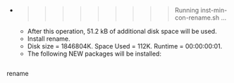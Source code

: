 * >>>>>>>>> Running inst-min-con-rename.sh ...
  * After this operation, 51.2 kB of additional disk space will be used.
  * Install rename.
  * Disk size = 1846804K. Space Used = 112K. Runtime = 00:00:00:01.
  * The following NEW packages will be installed:
  ```bash
rename
  ```
